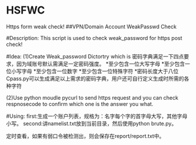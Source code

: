 # HSFWC
Https form weak check!
##VPN/Domain Account WeakPasswd Check

#Description:
This script is used to check weak_password for https post check!

#Idea:
(1)Create Weak_password Dictortry which is
密码字典满足一下四点要求，因为域账号默认需满足一定密码强度。
*至少包含一位大写字母
*至少包含一位小写字母
*至少包含一位数字
*至少包含一位特殊字符
*密码长度大于八位
Cpass.py可以生成满足以上需求的密码字典，用户还可自行定义生成时所需的各种字符

(2)Use python moudle pycurl to send https request and you can check respnosecode to confirm which one is the answer you what.

#Using:
first:生成一个账户列表，规格为：名字每个字的首字母大写，其他字母小写。
second:讲namelist.txt放到当前目录，然后使用python brute.py。

定时查看，如果有弱口令被检测出，则会保存在report/report.txt中。

